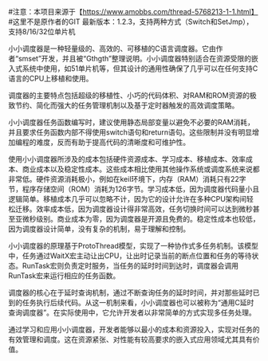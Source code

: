 #注意：本项目来源于【https://www.amobbs.com/thread-5768213-1-1.html】
#这里不是原作者的GIT
最新版本：1.2.3，支持两种方式（Switch和SetJmp），支持8/16/32位单片机

小小调度器是一种轻量级的、高效的、可移植的C语言调度器。它由作者“smset”开发，并且被“Gthgth”整理说明。小小调度器特别适合在资源受限的嵌入式系统中使用，如51单片机等，但其设计的通用性确保了几乎可以在任何支持C语言的CPU上移植和使用。

调度器的主要特点包括超级的移植性、小巧的代码体积、对RAM和ROM资源的极致节约、简化而强大的任务管理机制以及基于定时器触发的高效调度策略。

小小调度器任务函数编写时，建议使用静态局部变量以避免不必要的RAM消耗，并且要求任务函数内部不得使用switch语句和return语句。这些限制并没有明显增加编程的难度，反而有助于提高代码的清晰度和可维护性。

使用小小调度器所涉及的成本包括硬件资源成本、学习成本、移植成本、效率成本、商业成本以及稳定性成本。这些成本相比使用其他操作系统或调度系统来说都非常低。硬件资源消耗极小，例如在keil环境下，内存（RAM）消耗只有22字节，程序存储空间（ROM）消耗为126字节。学习成本低，因为调度器代码量小且逻辑简单。移植成本几乎可以忽略不计，因为它的设计允许在多种CPU架构间轻松迁移。效率成本低，因为调度器设计得非常高效，任务切换时间可以达到微秒甚至亚微秒级别。商业成本为零，因为调度器是开源且免费的。稳定性成本也较低，因为调度器设计简单，没有复杂的机制，易于理解和控制。

小小调度器的原理基于ProtoThread模型，实现了一种协作式多任务机制。该模型中，任务通过WaitX宏主动让出CPU，让出时记录当前的断点位置和任务的等待状态。RunTask宏则负责定时服务，当任务的延时时间到达时，调度器会调用RunTask宏来运行相应的任务函数。

调度器的核心在于延时查询机制，通过不断查询任务的延时时间，并对那些延时已到的任务执行后续代码。从这一机制来看，小小调度器也可以被称为“通用C延时查询调度器”。在实际使用中，它允许开发者以非常简单的方式实现多任务处理。

通过学习和应用小小调度器，开发者能够以最小的成本和资源投入，实现对任务的有效管理和调度。这在资源紧张、对性能有较高要求的嵌入式应用领域尤其具有价值。
